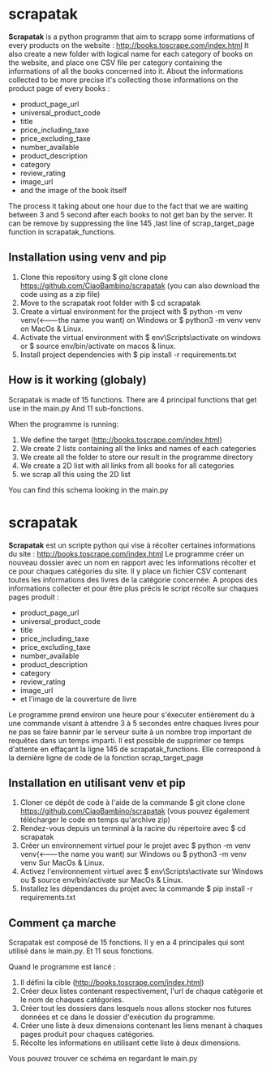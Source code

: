 # scrapatak


__Scrapatak__ is a python programm that aim to scrapp some informations of every products on the website : http://books.toscrape.com/index.html
It also create a new folder with logical name for each category of books on the website, and place one CSV file per category containing the informations of all the books concerned into it.
About the informations collected to be more precise it's collecting those informations on the product page of every books : 
* product_page_url 
* universal_product_code 
* title 
* price_including_taxe
*  price_excluding_taxe 
*  number_available 
*  product_description 
*  category 
*  review_rating 
*  image_url
*  and the image of the book itself

The process it taking about one hour due to the fact that we are waiting between 3 and 5 second after each books to not get ban by the server.
It can be remove by suppressing the line 145 ,last line of scrap_target_page function in scrapatak_functions.

## Installation using venv and pip

1. Clone this repository using $ git clone clone https://github.com/CiaoBambino/scrapatak (you can also download the code using as a zip file)
2. Move to the scrapatak root folder with $ cd scrapatak
3. Create a virtual environment for the project with $ python -m venv venv(<---the name you want) on Windows or $ python3 -m venv venv on MacOs & Linux.
4. Activate the virtual environment with $ env\Scripts\activate on windows or $ source env/bin/activate on macos & linux.
5. Install project dependencies with $ pip install -r requirements.txt

## How is it working (globaly)

Scrapatak is made of 15 functions.
There are 4 principal functions that get use in the main.py
And 11 sub-fonctions.

When the programme is running:

1. We define the target (http://books.toscrape.com/index.html)
2. We create 2 lists containing all the links and names of each categories
3. We create all the folder to store our result in the programme directory
4. We create a 2D list with all links from all books for all categories
5. we scrap all this using the 2D list

You can find this schema looking in the main.py 



# scrapatak


__Scrapatak__ est un scripte python qui vise à récolter certaines informations du site : http://books.toscrape.com/index.html
Le programme créer un nouveau dossier avec un nom en rapport avec les informations récolter et ce pour chaques catégories du site. Il y place un fichier CSV contenant toutes les informations des livres de la catégorie concernée.
A propos des informations collecter et pour être plus précis le script récolte sur chaques pages produit : 
* product_page_url 
* universal_product_code 
* title 
* price_including_taxe
*  price_excluding_taxe 
*  number_available 
*  product_description 
*  category 
*  review_rating 
*  image_url
*  et l'image de la couverture de livre

Le programme prend environ une heure pour s'éxecuter entièrement du à une commande visant à attendre 3 à 5 secondes entre chaques livres pour ne pas se faire bannir par le serveur suite à un nombre trop important de requêtes dans un temps imparti.
Il est possible de supprimer ce temps d'attente en effaçant la ligne 145 de scrapatak_functions. Elle correspond à la dernière ligne de code de la fonction scrap_target_page

## Installation en utilisant venv et pip

1. Cloner ce dépôt de code à l'aide de la commande $ git clone clone https://github.com/CiaoBambino/scrapatak (vous pouvez également télécharger le code en temps qu'archive zip)
2. Rendez-vous depuis un terminal à la racine du répertoire avec $ cd scrapatak
3. Créer un environnement virtuel pour le projet avec $ python -m venv venv(<---the name you want) sur Windows ou $ python3 -m venv venv Sur MacOs & Linux.
4. Activez l'environnement virtuel avec $ env\Scripts\activate sur Windows ou $ source env/bin/activate sur MacOs & Linux.
5. Installez les dépendances du projet avec la commande $ pip install -r requirements.txt

## Comment ça marche

Scrapatak est composé de 15 fonctions.
Il y en a 4 principales qui sont utilisé dans le main.py.
Et 11 sous fonctions.

Quand le programme est lancé :

1. Il défini la cible (http://books.toscrape.com/index.html)
2. Créer deux listes contenant respectivement, l'url de chaque catégorie et le nom de chaques catégories.
3. Créer tout les dossiers dans lesquels nous allons stocker nos futures données et ce dans le dossier d'exécution du programme.
4. Créer une liste à deux dimensions contenant les liens menant à chaques pages produit pour chaques catégories.
5. Récolte les informations en utilisant cette liste à deux dimensions.

Vous pouvez trouver ce schéma en regardant le main.py 


